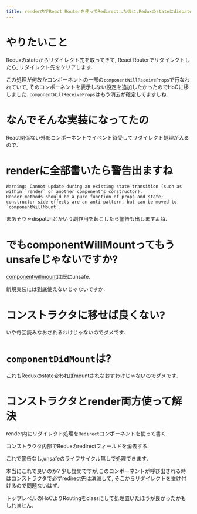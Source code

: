```yaml
---
title: render内でReact Routerを使ってRedirectした後に,Reduxのstateにdispatchしたら,警告が発生する問題をコンストラクタとrenderを併用して解決
---
```


# やりたいこと

Reduxのstateからリダイレクト先を取ってきて,
React Routerでリダイレクトしたら,
リダイレクト先をクリアします.

この処理が何故かコンポーネントの一部の`componentWillReceiveProps`で行なわれていて,
そのコンポーネントを表示しない設定を追加したかったのでHoCに移しました.
`componentWillReceiveProps`はもう消去が確定してますしね.

# なんでそんな実装になってたの

React関係ない外部コンポーネントでイベント待受してリダイレクト処理が入るので.

# renderに全部書いたら警告出ますね

~~~
Warning: Cannot update during an existing state transition (such as within `render` or another component's constructor).
Render methods should be a pure function of props and state; constructor side-effects are an anti-pattern, but can be moved to `componentWillMount`.
~~~

まあそりゃdispatchとかいう副作用を起こしたら警告も出しますよね.

# でもcomponentWillMountってもうunsafeじゃないですか?

[componentwillmount](https://reactjs.org/docs/react-component.html#unsafe_componentwillmount)は既にunsafe.

新規実装には到底使えないじゃないですか.

# コンストラクタに移せば良くない?

いや毎回読みなおされるわけじゃないのでダメです.

# `componentDidMount`は?

これもReduxのstate変わればmountされなおすわけじゃないのでダメです.

# コンストラクタとrender両方使って解決

render内にリダイレクト処理を`Redirect`コンポーネントを使って書く.

コンストラクタ内部でReduxのredirectフィールドを消去する.

これで警告なし,unsafeのライフサイクル無しで処理できます.

本当にこれで良いのか?
少し疑問ですが,このコンポーネントが呼び出される時はコンストラクタで必ずredirect先は消滅して,
そこからリダイレクトを受け付けるので問題ないはず.

トップレベルのHoCよりRoutingをclassにして処理置いたほうが良かったかもしれません.
